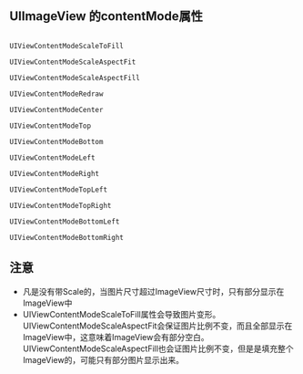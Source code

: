 ##  UIImageView 的contentMode属性

````objc

UIViewContentModeScaleToFill

UIViewContentModeScaleAspectFit

UIViewContentModeScaleAspectFill

UIViewContentModeRedraw

UIViewContentModeCenter

UIViewContentModeTop

UIViewContentModeBottom

UIViewContentModeLeft

UIViewContentModeRight

UIViewContentModeTopLeft

UIViewContentModeTopRight

UIViewContentModeBottomLeft

UIViewContentModeBottomRight

````

## 注意

-  凡是没有带Scale的，当图片尺寸超过ImageView尺寸时，只有部分显示在ImageView中
-  UIViewContentModeScaleToFill属性会导致图片变形。UIViewContentModeScaleAspectFit会保证图片比例不变，而且全部显示在ImageView中，这意味着ImageView会有部分空白。UIViewContentModeScaleAspectFill也会证图片比例不变，但是是填充整个ImageView的，可能只有部分图片显示出来。
